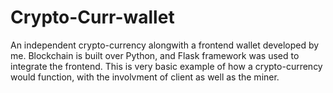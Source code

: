# Crypto-Curr-wallet
An independent crypto-currency alongwith a frontend wallet developed by me.
Blockchain is built over Python, and Flask framework was used to integrate the frontend.
This is very basic example of how a crypto-currency would function, with the involvment of client as well as the miner.

